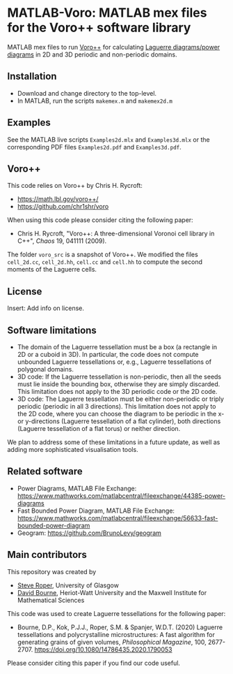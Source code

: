 # MATLAB-Voro: MATLAB mex files for the Voro++ software library
MATLAB mex files to run [Voro++](https://math.lbl.gov/voro++/) for calculating [Laguerre diagrams/power diagrams](https://en.wikipedia.org/wiki/Power_diagram) in 2D and 3D periodic and non-periodic domains.

## Installation ##

* Download and change directory to the top-level.
* In MATLAB, run the scripts ``makemex.m`` and ``makemex2d.m``

## Examples ##

See the MATLAB live scripts ``Examples2d.mlx`` and ``Examples3d.mlx`` or the corresponding PDF files ``Examples2d.pdf`` and ``Examples3d.pdf``.

## Voro++ ##

This code relies on Voro++ by Chris H. Rycroft:
* <https://math.lbl.gov/voro++/>
* <https://github.com/chr1shr/voro>

When using this code please consider citing the following paper:
* Chris H. Rycroft, "Voro++: A three-dimensional Voronoi cell library in C++", *Chaos* 19, 041111 (2009).

The folder `voro_src` is a snapshot of Voro++. We modified the files ``cell_2d.cc``, ``cell_2d.hh``, ``cell.cc`` and ``cell.hh`` to compute the second moments of the Laguerre cells.

## License ##

Insert: Add info on license.

## Software limitations ##

* The domain of the Laguerre tessellation must be a box (a rectangle in 2D or a cuboid in 3D). In particular, the code does not compute unbounded Laguerre tessellations or, e.g., Laguerre tessellations of polygonal domains. 
* 3D code: If the Laguerre tessellation is non-periodic, then all the seeds must lie inside the bounding box, otherwise they are simply discarded. This limitation does not apply to the 3D periodic code or the 2D code.
* 3D code: The Laguerre tessellation must be either non-periodic or triply periodic (periodic in all 3 directions). This limitation does not apply to the 2D code, where you can choose the diagram to be periodic in the x- or y-directions (Laguerre tessellation of a flat cylinder), both directions (Laguerre tessellation of a flat torus) or neither direction.

We plan to address some of these limitations in a future update, as well as adding more sophisticated visualisation tools.

## Related software ##

* Power Diagrams, MATLAB File Exchange: <https://www.mathworks.com/matlabcentral/fileexchange/44385-power-diagrams>
* Fast Bounded Power Diagram, MATLAB File Exchange: <https://www.mathworks.com/matlabcentral/fileexchange/56633-fast-bounded-power-diagram> 
* Geogram: <https://github.com/BrunoLevy/geogram>

## Main contributors ##
This repository was created by

* [Steve Roper](https://www.gla.ac.uk/schools/mathematicsstatistics/staff/stevenroper/#), University of Glasgow
* [David Bourne](http://www.macs.hw.ac.uk/~db92/), Heriot-Watt University and the Maxwell Institute for Mathematical Sciences

This code was used to create Laguerre tessellations for the following paper:

* Bourne, D.P., Kok, P.J.J., Roper, S.M. & Spanjer, W.D.T. (2020) Laguerre tessellations and polycrystalline microstructures: A fast algorithm for generating grains of given volumes, *Philosophical Magazine*, 100, 2677-2707. <https://doi.org/10.1080/14786435.2020.1790053>

Please consider citing this paper if you find our code useful.
